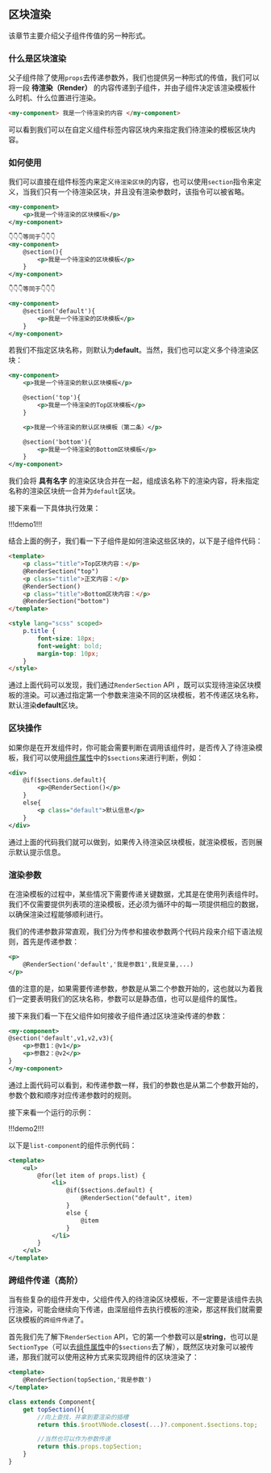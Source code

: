 ## 区块渲染

该章节主要介绍父子组件传值的另一种形式。

### 什么是区块渲染

父子组件除了使用`props`去传递参数外，我们也提供另一种形式的传值，我们可以将一段 **待渲染（Render）** 的内容传递到子组件，并由子组件决定该渲染模板什么时机、什么位置进行渲染。

```html
<my-component> 我是一个待渲染的内容 </my-component>
```

可以看到我们可以在自定义组件标签内容区块内来指定我们待渲染的模板区块内容。

### 如何使用

我们可以直接在组件标签内来定义`待渲染区块`的内容，也可以使用`section`指令来定义，当我们只有一个待渲染区块，并且没有渲染参数时，该指令可以被省略。

```xml
<my-component>
    <p>我是一个待渲染的区块模板</p>
</my-component>

👇👇👇等同于👇👇👇
<my-component>
    @section(){
        <p>我是一个待渲染的区块模板</p>
    }
</my-component>

👇👇👇等同于👇👇👇

<my-component>
    @section('default'){
        <p>我是一个待渲染的区块模板</p>
    }
</my-component>
```

若我们不指定区块名称，则默认为**default**。当然，我们也可以定义多个待渲染区块：

```xml
<my-component>
    <p>我是一个待渲染的默认区块模板</p>

    @section('top'){
        <p>我是一个待渲染的Top区块模板</p>
    }

    <p>我是一个待渲染的默认区块模板（第二条）</p>

    @section('bottom'){
        <p>我是一个待渲染的Bottom区块模板</p>
    }
</my-component>
```

我们会将 **具有名字** 的渲染区块合并在一起，组成该名称下的渲染内容，将未指定名称的渲染区块统一合并为`default`区块。

接下来看一下具体执行效果：

!!!demo1!!!

结合上面的例子，我们看一下子组件是如何渲染这些区块的，以下是子组件代码：

```html
<template>
    <p class="title">Top区块内容：</p>
    @RenderSection("top")
    <p class="title">正文内容：</p>
    @RenderSection()
    <p class="title">Bottom区块内容：</p>
    @RenderSection("bottom")
</template>

<style lang="scss" scoped>
    p.title {
        font-size: 18px;
        font-weight: bold;
        margin-top: 10px;
    }
</style>
```

通过上面代码可以发现，我们通过`RenderSection` API ，既可以实现待渲染区块模板的渲染。可以通过指定第一个参数来渲染不同的区块模板，若不传递区块名称，默认渲染**default**区块。

### 区块操作

如果你是在开发组件时，你可能会需要判断在调用该组件时，是否传入了待渲染模板，我们可以使用[组件属性](/base/component-property)中的`$sections`来进行判断，例如：

```xml
<div>
    @if($sections.default){
        <p>@RenderSection()</p>
    }
    else{
        <p class="default">默认信息</p>
    }
</div>
```

通过上面的代码我们就可以做到，如果传入待渲染区块模板，就渲染模板，否则展示默认提示信息。

### 渲染参数

在渲染模板的过程中，某些情况下需要传递关键数据，尤其是在使用列表组件时。我们不仅需要提供列表项的渲染模板，还必须为循环中的每一项提供相应的数据，以确保渲染过程能够顺利进行。

我们的传递参数非常直观，我们分为传参和接收参数两个代码片段来介绍下语法规则，首先是传递参数：

```xml
<p>
    @RenderSection('default','我是参数1',我是变量,...)
</p>
```

值的注意的是，如果需要传递参数，参数是从第二个参数开始的，这也就以为着我们一定要表明我们的区块名称，参数可以是静态值，也可以是组件的属性。

接下来我们看一下在父组件如何接收子组件通过区块渲染传递的参数：

```xml
<my-component>
@section('default',v1,v2,v3){
    <p>参数1：@v1</p>
    <p>参数2：@v2</p>
}
</my-component>
```

通过上面代码可以看到，和传递参数一样，我们的参数也是从第二个参数开始的，参数个数和顺序对应传递参数时的规则。

接下来看一个运行的示例：

!!!demo2!!!

以下是`list-component`的组件示例代码：

```xml
<template>
    <ul>
        @for(let item of props.list) {
            <li>
                @if($sections.default) {
                    @RenderSection("default", item)
                }
                else {
                    @item
                }
            </li>
        }
    </ul>
</template>
```

### 跨组件传递（高阶）

当有些复杂的组件开发中，父组件传入的待渲染区块模板，不一定要是该组件去执行渲染，可能会继续向下传递，由深层组件去执行模板的渲染，那这样我们就需要区块模板的`跨组件传递`了。

首先我们先了解下`RenderSection` API，它的第一个参数可以是**string**，也可以是`SectionType`（可以去[组件属性](/base/component-property)中的`$sections`去了解），既然区块对象可以被传递，那我们就可以使用这种方式来实现跨组件的区块渲染了：

```xml
<template>
    @RenderSection(topSection,'我是参数')
</template>
```

```ts
class extends Component{
    get topSection(){
        //向上查找，并拿到要渲染的插槽
        return this.$rootVNode.closest(...)?.component.$sections.top;

        //当然也可以作为参数传递
        return this.props.topSection;
    }
}
```
